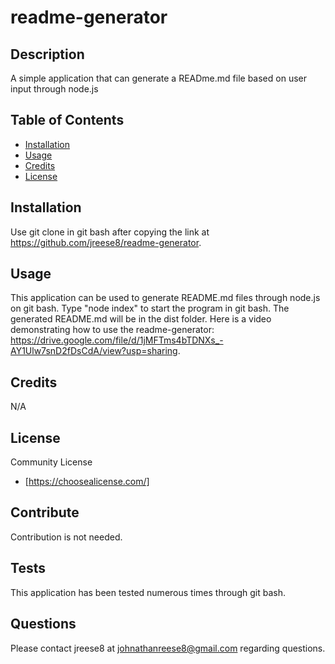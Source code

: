 # readme-generator
  

  ## Description
  A simple application that can generate a READme.md file based on user input through node.js
  

  ## Table of Contents

  - [Installation](#installation)
  - [Usage](#usage)
  - [Credits](#credits)
  - [License](#license)

  ## Installation
  Use git clone in git bash after copying the link at https://github.com/jreese8/readme-generator.
  

  ## Usage
  This application can be used to generate README.md files through node.js on git bash. Type "node index" to start the program in git bash. The generated README.md will be in the dist folder. Here is a video demonstrating how to use the readme-generator: https://drive.google.com/file/d/1jMFTms4bTDNXs_-AY1Ulw7snD2fDsCdA/view?usp=sharing.
  

  ## Credits
  N/A
  

  ## License
  Community License
  
  - [https://choosealicense.com/]

  ## Contribute
  Contribution is not needed.
  

  ## Tests
  This application has been tested numerous times through git bash.
  

  ## Questions
  Please contact jreese8
   at johnathanreese8@gmail.com
   regarding questions.
